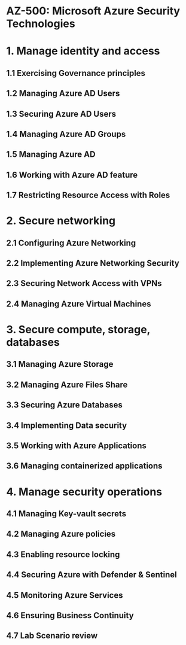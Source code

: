 # AZ-500: Microsoft Azure Security Technologies

# 1. Manage identity and access

## 1.1 Exercising Governance principles

## 1.2 Managing Azure AD Users

## 1.3 Securing Azure AD Users

## 1.4 Managing Azure AD Groups

## 1.5 Managing Azure AD

## 1.6 Working with Azure AD feature

## 1.7 Restricting Resource Access with Roles

# 2. Secure networking

## 2.1 Configuring Azure Networking

## 2.2 Implementing Azure Networking Security

## 2.3 Securing Network Access with VPNs

## 2.4 Managing Azure Virtual Machines

# 3. Secure compute, storage, databases

## 3.1 Managing Azure Storage

## 3.2 Managing Azure Files Share

## 3.3 Securing Azure Databases

## 3.4 Implementing Data security

## 3.5 Working with Azure Applications

## 3.6 Managing containerized applications

# 4. Manage security operations

## 4.1 Managing Key-vault secrets

## 4.2 Managing Azure policies

## 4.3 Enabling resource locking

## 4.4 Securing Azure with Defender & Sentinel

## 4.5 Monitoring Azure Services

## 4.6 Ensuring Business Continuity

## 4.7 Lab Scenario review
